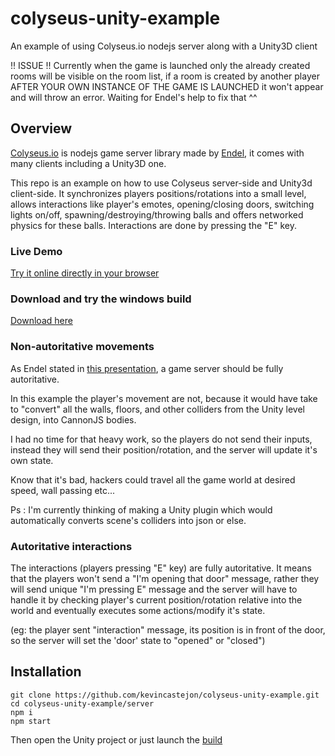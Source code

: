 # colyseus-unity-example
An example of using Colyseus.io nodejs server along with a Unity3D client

!! ISSUE !! Currently when the game is launched only the already created rooms will be visible on the room list, if a room is created by another player AFTER YOUR OWN INSTANCE OF THE GAME IS LAUNCHED it won't appear and will throw an error. Waiting for Endel's help to fix that ^^

## Overview
[Colyseus.io](https://colyseus.io/) is nodejs game server library made by [Endel](https://www.patreon.com/endel), it comes with many clients including a Unity3D one.

This repo is an example on how to use Colyseus server-side and Unity3d client-side. It synchronizes players positions/rotations into a small level, allows interactions like player's emotes, opening/closing doors, switching lights on/off, spawning/destroying/throwing balls and offers networked physics for these balls. Interactions are done by pressing the "E" key.

### Live Demo
[Try it online directly in your browser](https://kevincastejon.github.io/colyseus-unity-example/)
### Download and try the windows build
[Download here](https://github.com/kevincastejon/colyseus-unity-example/releases/download/0.1/colyseus-unity-example.rar)

### Non-autoritative movements
As Endel stated in [this presentation](https://docs.google.com/presentation/d/e/2PACX-1vSjJtmU-SIkng_bFQ5z1000M6nPSoAoQL54j0Y_Cbg7R5tRe9FXLKaBmcKbY_iyEpnMqQGDjx_335QJ/embed?start=false&loop=false&delayms=3000&slide=id.p), a game server should be fully autoritative.

In this example the player's movement are not, because it would have take to "convert" all the walls, floors, and other colliders from the Unity level design, into CannonJS bodies.

I had no time for that heavy work, so the players do not send their inputs, instead they will send their position/rotation, and the server will update it's own state.

Know that it's bad, hackers could travel all the game world at desired speed, wall passing etc...

Ps : I'm currently thinking of making a Unity plugin which would automatically converts scene's colliders into json or else.

### Autoritative interactions
The interactions (players pressing "E" key) are fully autoritative. It means that the players won't send a "I'm opening that door" message, rather they will send unique "I'm pressing E" message and the server will have to handle it by checking player's current position/rotation relative into the world and eventually executes some actions/modify it's state.

(eg: the player sent "interaction" message, its position is in front of the door, so the server will set the 'door' state to "opened" or "closed")

## Installation
```
git clone https://github.com/kevincastejon/colyseus-unity-example.git
cd colyseus-unity-example/server
npm i
npm start
```
Then open the Unity project or just launch the [build](https://github.com/kevincastejon/colyseus-unity-example/releases/download/0.1/colyseus-unity-example.rar)
